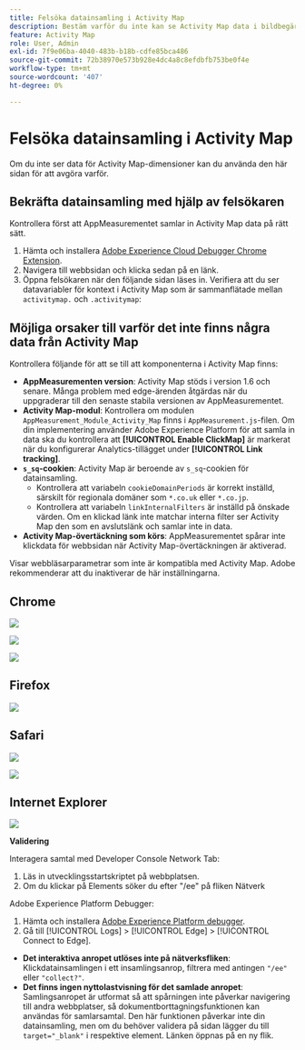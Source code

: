 ```yaml
---
title: Felsöka datainsamling i Activity Map
description: Bestäm varför du inte kan se Activity Map data i bildbegäranden
feature: Activity Map
role: User, Admin
exl-id: 7f9e06ba-4040-483b-b18b-cdfe85bca486
source-git-commit: 72b38970e573b928e4dc4a8c8efdbfb753be0f4e
workflow-type: tm+mt
source-wordcount: '407'
ht-degree: 0%

---
```


# Felsöka datainsamling i Activity Map

Om du inte ser data för Activity Map-dimensioner kan du använda den här sidan för att avgöra varför.

## Bekräfta datainsamling med hjälp av felsökaren

Kontrollera först att AppMeasurementet samlar in Activity Map data på rätt sätt.

1. Hämta och installera [Adobe Experience Cloud Debugger Chrome Extension](https://experienceleague.adobe.com/sv/docs/experience-platform/debugger/home).
2. Navigera till webbsidan och klicka sedan på en länk.
3. Öppna felsökaren när den följande sidan läses in. Verifiera att du ser datavariabler för kontext i Activity Map som är sammanflätade mellan `activitymap.` och `.activitymap`:

## Möjliga orsaker till varför det inte finns några data från Activity Map

Kontrollera följande för att se till att komponenterna i Activity Map finns:

* **AppMeasurementen version**: Activity Map stöds i version 1.6 och senare. Många problem med edge-ärenden åtgärdas när du uppgraderar till den senaste stabila versionen av AppMeasurementet.
* **Activity Map-modul**: Kontrollera om modulen `AppMeasurement_Module_Activity_Map` finns i `AppMeasurement.js`-filen. Om din implementering använder Adobe Experience Platform för att samla in data ska du kontrollera att **[!UICONTROL Enable ClickMap]** är markerat när du konfigurerar Analytics-tillägget under **[!UICONTROL Link tracking]**.
* **`s_sq`-cookien**: Activity Map är beroende av `s_sq`-cookien för datainsamling.
   * Kontrollera att variabeln `cookieDomainPeriods` är korrekt inställd, särskilt för regionala domäner som `*.co.uk` eller `*.co.jp`.
   * Kontrollera att variabeln `linkInternalFilters` är inställd på önskade värden. Om en klickad länk inte matchar interna filter ser Activity Map den som en avslutslänk och samlar inte in data.
* **Activity Map-övertäckning som körs**: AppMeasurementet spårar inte klickdata för webbsidan när Activity Map-övertäckningen är aktiverad.

Visar webbläsarparametrar som inte är kompatibla med Activity Map. Adobe rekommenderar att du inaktiverar de här inställningarna.

## Chrome

![](assets/Chrome1.png)

![](assets/Chrome2.png)

![](assets/Chrome3.png)

## Firefox

![](assets/Firefox.png)

## Safari

![](assets/Safari1.png)

![](assets/Safari2.png)

## Internet Explorer

![](assets/IE1.png)


**Validering**

Interagera samtal med Developer Console Network Tab:

1. Läs in utvecklingsstartskriptet på webbplatsen.
1. Om du klickar på Elements söker du efter &quot;/ee&quot; på fliken Nätverk

Adobe Experience Platform Debugger:

1. Hämta och installera [Adobe Experience Platform debugger](https://chromewebstore.google.com/detail/adobe-experience-platform/bfnnokhpnncpkdmbokanobigaccjkpob).
1. Gå till [!UICONTROL Logs] > [!UICONTROL Edge] > [!UICONTROL Connect to Edge].

* **Det interaktiva anropet utlöses inte på nätverksfliken**: Klickdatainsamlingen i ett insamlingsanrop, filtrera med antingen `"/ee"` eller `"collect?"`.
* **Det finns ingen nyttolastvisning för det samlade anropet**: Samlingsanropet är utformat så att spårningen inte påverkar navigering till andra webbplatser, så dokumentborttagningsfunktionen kan användas för samlarsamtal. Den här funktionen påverkar inte din datainsamling, men om du behöver validera på sidan lägger du till `target="_blank"` i respektive element. Länken öppnas på en ny flik.
